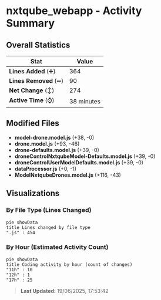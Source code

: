 # nxtqube_webapp - Activity Summary 

## Overall Statistics

| Stat                   | Value                                                             |
| ---------------------- | ----------------------------------------------------------------- |
| **Lines Added** (➕)   | 364                                          |
| **Lines Removed** (➖) | 90                                        |
| **Net Change** (↕)    | 274                |
| **Active Time** (⌚)   | 38 minutes |


## Modified Files
- **model-drone.model.js** (+38, -0)
- **drone.model.js** (+93, -46)
- **drone-defaults.model.js** (+39, -0)
- **droneControlNxtqubeModel-Defaults.model.js** (+39, -0)
- **droneControlUserModelDefaults.model.js** (+39, -0)
- **dataProcessor.js** (+0, -1)
- **ModelNxtqubeDrones.model.js** (+116, -43)

## Visualizations

### By File Type (Lines Changed)

```mermaid
pie showData
title Lines changed by file type
".js" : 454
```

### By Hour (Estimated Activity Count)

```mermaid
pie showData
title Coding activity by hour (count of changes)
"11h" : 10
"12h" : 1
"17h" : 25
```


> **Last Updated:** 19/06/2025, 17:53:42